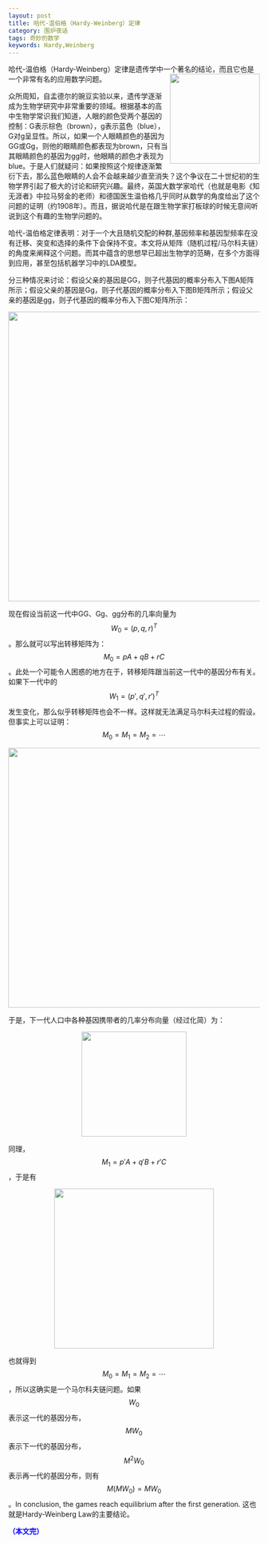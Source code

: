 ```yaml
---
layout: post
title: 哈代-温伯格（Hardy-Weinberg）定律
category: 围炉夜话
tags: 奇妙的数学
keywords: Hardy,Weinberg
---
```



哈代-温伯格（Hardy-Weinberg）定律是遗传学中一个著名的结论，而且它也是一个非常有名的应用数学问题。<img align="right" src="https://fzuo.github.io/assets/img/vs_msb802/GHHardy.png" width="180">

众所周知，自孟德尔的豌豆实验以来，遗传学逐渐成为生物学研究中非常重要的领域。根据基本的高中生物学常识我们知道，人眼的颜色受两个基因的控制：G表示棕色（brown），g表示蓝色（blue），G对g呈显性。所以，如果一个人眼睛颜色的基因为GG或Gg，则他的眼睛颜色都表现为brown，只有当其眼睛颜色的基因为gg时，他眼睛的颜色才表现为blue。于是人们就疑问：如果按照这个规律逐渐繁衍下去，那么蓝色眼睛的人会不会越来越少直至消失？这个争议在二十世纪初的生物学界引起了极大的讨论和研究兴趣。最终，英国大数学家哈代（也就是电影《知无涯者》中拉马努金的老师）和德国医生温伯格几乎同时从数学的角度给出了这个问题的证明（约1908年）。而且，据说哈代是在跟生物学家打板球的时候无意间听说到这个有趣的生物学问题的。

哈代-温伯格定律表明：对于一个大且随机交配的种群,基因频率和基因型频率在没有迁移、突变和选择的条件下会保持不变。本文将从矩阵（随机过程/马尔科夫链）的角度来阐释这个问题。而其中蕴含的思想早已超出生物学的范畴，在多个方面得到应用，甚至包括机器学习中的LDA模型。

分三种情况来讨论：假设父亲的基因是GG，则子代基因的概率分布入下图A矩阵所示；假设父亲的基因是Gg，则子代基因的概率分布入下图B矩阵所示；假设父亲的基因是gg，则子代基因的概率分布入下图C矩阵所示：

<p align="center">
<img src="https://fzuo.github.io/assets/img/vs_msb802/hardy_w_01.png" width="580">
</p>

现在假设当前这一代中GG、Gg、gg分布的几率向量为$$W_0=(p, q, r)^T$$。那么就可以写出转移矩阵为：$$M_0=pA+qB+rC$$。此处一个可能令人困惑的地方在于，转移矩阵跟当前这一代中的基因分布有关。如果下一代中的$$W_1=(p', q', r')^T$$发生变化，那么似乎转移矩阵也会不一样。这样就无法满足马尔科夫过程的假设。但事实上可以证明：$$M_0=M_1=M_2=\cdots$$

<p align="center">
<img src="https://fzuo.github.io/assets/img/vs_msb802/hardy_w_02.png" width="520">
</p>

于是，下一代人口中各种基因携带者的几率分布向量（经过化简）为：

<p align="center">
<img src="https://fzuo.github.io/assets/img/vs_msb802/hardy_w_03.png" width="210">
</p>

同理，$$M_1=p'A+q'B+r'C$$，于是有

<p align="center">
<img src="https://fzuo.github.io/assets/img/vs_msb802/hardy_w_04.png" width="320">
</p>

也就得到$$M_0=M_1=M_2=\cdots$$，所以这确实是一个马尔科夫链问题。如果$$W_0$$表示这一代的基因分布，$$MW_0$$表示下一代的基因分布，$$M^2W_0$$表示再一代的基因分布，则有$$M(MW_0) = MW_0$$。In conclusion, the games reach equilibrium after the first generation. 这也就是Hardy-Weinberg Law的主要结论。


<span style="color:blue">**（本文完）**</span>

<script> MathJax.Hub.Queue(["Typeset",MathJax.Hub]); </script> 
